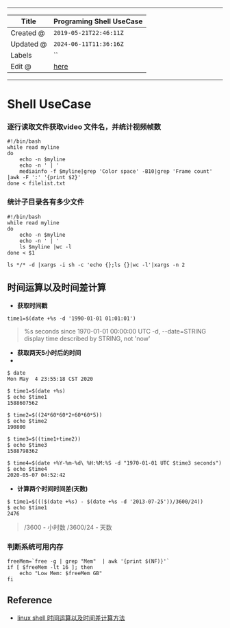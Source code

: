 -----

| Title     | Programing Shell UseCase                             |
| --------- | ---------------------------------------------------- |
| Created @ | `2019-05-21T22:46:11Z`                               |
| Updated @ | `2024-06-11T11:36:16Z`                               |
| Labels    | \`\`                                                 |
| Edit @    | [here](https://github.com/junxnone/xwiki/issues/108) |

-----

# Shell UseCase

### 逐行读取文件获取video 文件名，并统计视频帧数

    #!/bin/bash
    while read myline
    do
        echo -n $myline
        echo -n ' | '
        mediainfo -f $myline|grep 'Color space' -B10|grep 'Frame count' |awk -F ':' '{print $2}'
    done < filelist.txt

### 统计子目录各有多少文件

``` 
#!/bin/bash
while read myline
do
    echo -n $myline
    echo -n ' | '
    ls $myline |wc -l
done < $1

```

    ls */* -d |xargs -i sh -c 'echo {};ls {}|wc -l'|xargs -n 2

## 时间运算以及时间差计算

  - **获取时间戳**

<!-- end list -->

    time1=$(date +%s -d '1990-01-01 01:01:01')

> %s seconds since 1970-01-01 00:00:00 UTC -d, --date=STRING display
> time described by STRING, not 'now'

  - **获取两天5小时后的时间**
  - 
<!-- end list -->

    $ date
    Mon May  4 23:55:18 CST 2020
    
    $ time1=$(date +%s)
    $ echo $time1
    1588607562
    
    $ time2=$((24*60*60*2+60*60*5))
    $ echo $time2
    190800
    
    $ time3=$((time1+time2))
    $ echo $time3
    1588798362
    
    $ time4=$(date +%Y-%m-%d\ %H:%M:%S -d "1970-01-01 UTC $time3 seconds")
    $ echo $time4
    2020-05-07 04:52:42

  - **计算两个时间时间差(天数)**

<!-- end list -->

    $ time1=$((($(date +%s) - $(date +%s -d '2013-07-25'))/3600/24))
    $ echo $time1
    2476

> /3600 - 小时数 /3600/24 - 天数

### 判断系统可用内存

    freeMem=`free -g | grep "Mem"  | awk '{print $(NF)}'`
    if [ $freeMem -lt 16 ]; then
        echo "Low Mem: $freeMem GB"
    fi

## Reference

  - [linux shell
    时间运算以及时间差计算方法](https://mp.weixin.qq.com/s/7QnycDf_D7jZJUGrdhrZ5w)
